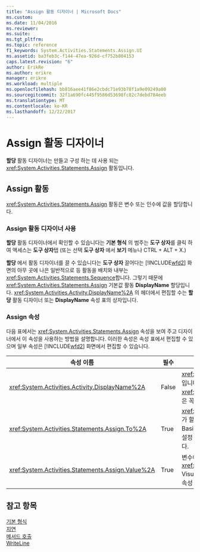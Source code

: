 ```yaml
---
title: "Assign 활동 디자이너 | Microsoft Docs"
ms.custom: 
ms.date: 11/04/2016
ms.reviewer: 
ms.suite: 
ms.tgt_pltfrm: 
ms.topic: reference
f1_keywords: System.Activities.Statements.Assign.UI
ms.assetid: ba3feb3c-f144-47ea-926d-cf752b804153
caps.latest.revision: "6"
author: ErikRe
ms.author: erikre
manager: erikre
ms.workload: multiple
ms.openlocfilehash: bb816aee41f86e2cbdc71e93b78f1a9e09249a00
ms.sourcegitcommit: 32f1a690fc445f9586d53698fc82c7debd784eeb
ms.translationtype: MT
ms.contentlocale: ko-KR
ms.lasthandoff: 12/22/2017
---
```

# <a name="assign-activity-designer"></a>Assign 활동 디자이너
**할당** 활동 디자이너는 만들고 구성 하는 데 사용 되는 <xref:System.Activities.Statements.Assign> 활동입니다.  
  
## <a name="the-assign-activity"></a>Assign 활동  
 <xref:System.Activities.Statements.Assign> 활동은 변수 또는 인수에 값을 할당합니다.  
  
### <a name="using-the-assign-activity-designer"></a>Assign 활동 디자이너 사용  
 **할당** 활동 디자이너에서 확인할 수 있습니다는 **기본 형식** 의 범주는 **도구 상자**를 클릭 하 여 액세스는 **도구 상자**탭 (또는 선택 **도구 상자** 에서 **보기** 메뉴나 CTRL + ALT + X.)  
  
 **할당** 에서 활동 디자이너를 끌 수 있습니다는 **도구 상자** 끌어다는 [!INCLUDE[wfd2](../workflow-designer/includes/wfd2_md.md)] 화면의 아무 곳에 나은 일반적으로 등 활동을 배치와 내부는 <xref:System.Activities.Statements.Sequence>합니다. 그렇기 때문에 <xref:System.Activities.Statements.Assign> 기본값 활동 **DisplayName** 할당입니다. <xref:System.Activities.Activity.DisplayName%2A> 의 헤더에서 편집할 수는 **할당** 활동 디자이너 또는 **DisplayName** 속성 표의 상자입니다.  
  
### <a name="the-assign-properties"></a>Assign 속성  
 다음 표에서는 <xref:System.Activities.Statements.Assign> 속성을 보여 주고 디자이너에서 이 속성을 사용하는 방법을 설명합니다. 이러한 속성은 속성 표에서 편집할 수 있으며 일부 속성은 [!INCLUDE[wfd2](../workflow-designer/includes/wfd2_md.md)] 화면에서 편집할 수 있습니다.  
  
|속성 이름|필수|용도|  
|-------------------|--------------|-----------|  
|<xref:System.Activities.Activity.DisplayName%2A>|False|<xref:System.Activities.Statements.Assign> 활동의 이름입니다. 기본값은 Assign입니다. <xref:System.Activities.Activity.DisplayName%2A> 값은 꼭 필요하지 않더라도 사용하는 것이 좋습니다.|  
|<xref:System.Activities.Statements.Assign.To%2A>|True|<xref:System.Activities.Statements.Assign.Value%2A>가 할당되는 변수 또는 인수입니다. 이것은 유효한 Visual Basic 식별자여야 합니다. Visual Basic 식을 입력 속성을 설정 하는 **를** 상자에 **할당** 활동 디자이너나 속성 표의 합니다.|  
|<xref:System.Activities.Statements.Assign.Value%2A>|True|변수에 할당된 값입니다. 설정 하는 <xref:System.Activities.Statements.Assign.Value%2A>, Visual Basic 식을 입력는 **값** 상자에 **할당** 활동 디자이너나 속성 표의 합니다.|  
  
## <a name="see-also"></a>참고 항목  
 [기본 형식](../workflow-designer/primitives-activity-designers.md)   
 [지연](../workflow-designer/delay-activity-designer.md)   
 [메서드 호출](../workflow-designer/invokemethod-activity-designer.md)   
 [WriteLine](../workflow-designer/writeline-activity-designer.md)